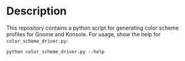 # Description

This repository contains a  python script for generating color scheme profiles for Gnome and Konsole. For usage, show the help for `color_scheme_driver.py`:

```
python color_scheme_driver.py --help
```
